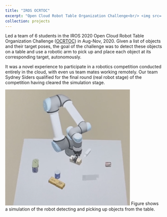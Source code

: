 ```yaml
---
title: "IROS OCRTOC"
excerpt: "Open Cloud Robot Table Organization Challenge<br/> <img src='/images/ocrtoc.png' width='400'>"
collection: projects
---
```


Led a team of 6 students in the IROS 2020 Open Cloud Robot Table Organization Challenge ([OCRTOC](http://www.ocrtoc.org/#/)) in Aug-Nov, 2020.
Given a list of objects and their target poses, the goal of the challenge was to detect these objects on a table and use a robotic arm to pick up and place each object at its corresponding target, autonomously.

It was a novel experience to participate in a robotics competition conducted entirely in the cloud, with even us team mates working remotely.
Our team Sydney Siders qualified for the final round (real robot stage) of the competition having cleared the simulation stage.

<img src='/images/ocrtoc.png' width='400'>  
Figure shows a simulation of the robot detecting and picking up objects from the table.

